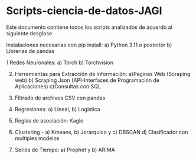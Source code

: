 # Scripts-ciencia-de-datos-JAGI

Este documento contiene todos los scripts analizados de acuerdo al siguiente desglose

Instalaciones necesarias con pip install:
a) Python 3.11 o posterior
b) Librerias de pandas

1 Redes Neuronales:  a) Torch  b) Torchvision

2. Herramientas para Extracción de información: a)Paginas Web (Scraping web)  b) Scraping Json (API-Interfaces de Programación de Aplicaciones) c)Consultas con SQL

3. Filtrado de archivos CSV con pandas

4. Regresiones:  a) Lineal, b) Logistica

5. Reglas de asociación: Kagle

6. Clustering  - a) Kmeans, b) Jerarquico y c) DBSCAN  d) Clasificador con multiples modelos

7. Series de Tiempo:  a) Prophet y b) ARIMA
